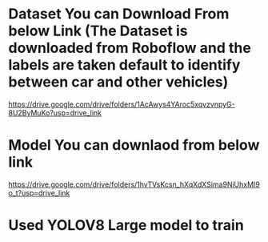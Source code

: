 # Dataset You can Download From below Link (The Dataset is downloaded from Roboflow and the labels are taken default to identify between car and other vehicles)

https://drive.google.com/drive/folders/1AcAwys4YAroc5xqvzvnpyG-8U2ByMuKo?usp=drive_link

# Model You can downlaod from below link

https://drive.google.com/drive/folders/1hvTVsKcsn_hXqXdXSima9NiUhxMI9o_t?usp=drive_link


# Used YOLOV8 Large model to train
